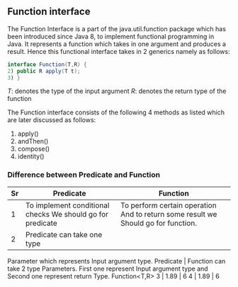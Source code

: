 ## Function interface
The Function Interface is a part of the java.util.function package which has been introduced since Java 8, to implement functional programming in Java. 
It represents a function which takes in one argument and produces a result. Hence this functional interface takes in 2 generics namely as follows:
```java
interface Function(T,R) { 
2) public R apply(T t); 
3) }
```
*T*: denotes the type of the input argument
*R*: denotes the return type of the function

The Function interface consists of the following 4 methods as listed which are later discussed as follows:
1. apply()
2. andThen()
3. compose()
4. identity()

### Difference between Predicate and Function

Sr | Predicate | Function
---|---|---
1 | To implement conditional checks We should go for predicate | To perform certain operation And to return some result we Should go for function.
2 | Predicate can take one type
Parameter which represents
Input argument type.
Predicate<T> | Function can take 2 type Parameters.
First one represent Input argument 
type and Second one represent return 
Type. 
Function<T,R>
3 | 1.89 | 6
4 | 1.89 | 6
